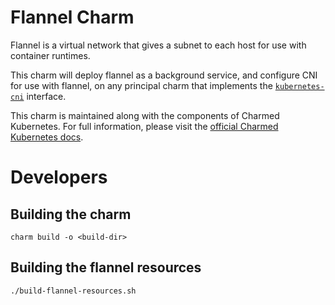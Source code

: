 # Flannel Charm

Flannel is a virtual network that gives a subnet to each host for use with
container runtimes.

This charm will deploy flannel as a background service, and configure CNI for
use with flannel, on any principal charm that implements the
[`kubernetes-cni`](https://github.com/juju-solutions/interface-kubernetes-cni) interface.

This charm is maintained along with the components of Charmed Kubernetes. For full information,
please visit the [official Charmed Kubernetes docs](https://www.ubuntu.com/kubernetes/docs/charm-flannel).

# Developers

## Building the charm

```
charm build -o <build-dir>
```

## Building the flannel resources

```
./build-flannel-resources.sh
```